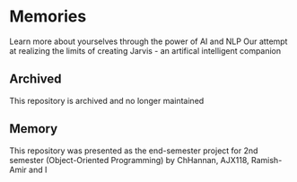 # Memories
Learn more about yourselves through the power of AI and NLP
Our attempt at realizing the limits of creating Jarvis - an artifical intelligent companion

## Archived
This repository is archived and no longer maintained

## Memory
This repository was presented as the end-semester project for 2nd semester (Object-Oriented Programming) by
ChHannan, AJX118, Ramish-Amir and I
